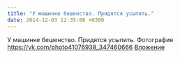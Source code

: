 ```yaml
---
title: "У машинке бешенство. Придятся усыпить."
date: 2014-12-03 12:35:00 +0300
---
```


У машинке бешенство. Придятся усыпить.
Фотография
<a class="vk-attach" href="https://vk.com/photo41076938_347460666">https://vk.com/photo41076938_347460666</a>
<a class="vk-attach" href="https://vk.com/photo41076938_347460666">Вложение</a>
